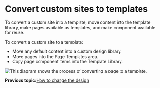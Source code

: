 # Convert custom sites to templates

To convert a custom site into a template, move content into the template library, make pages available as templates, and make component available for reuse.

To convert a custom site to a template:

-   Move any default content into a custom design library.
-   Move pages into the Page Templates area.
-   Copy page component items into the Template Library.

![This diagram shows the process of converting a page to a template.](../images/ctc_gs_custom_convert_template.jpg)


**Previous topic:**[How to change the design](../ctc/ctc_gs_custom_design.md)

